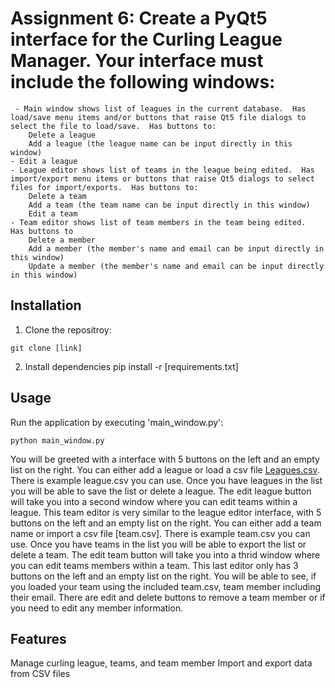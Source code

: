 # Assignment 6: Create a PyQt5 interface for the Curling League Manager.  Your interface must include the following windows:
	 - Main window shows list of leagues in the current database.  Has load/save menu items and/or buttons that raise Qt5 file dialogs to select the file to load/save.  Has buttons to:
		Delete a league
		Add a league (the league name can be input directly in this window)
	- Edit a league
	- League editor shows list of teams in the league being edited.  Has import/export menu items or buttons that raise Qt5 dialogs to select files for import/exports.  Has buttons to:
		Delete a team
		Add a team (the team name can be input directly in this window)
		Edit a team
	- Team editor shows list of team members in the team being edited.  Has buttons to
		Delete a member
		Add a member (the member's name and email can be input directly in this window)
		Update a member (the member's name and email can be input directly in this window)

## Installation

1. Clone the repositroy:
```
git clone [link]
```
2. Install dependencies
		pip install -r [requirements.txt]

## Usage
Run the application by executing 'main_window.py':
```
python main_window.py
```
	 
You will be greeted with a interface with 5 buttons on the left and an empty list on the right. You can either add a league or load a csv file [Leagues.csv](module6/league/tests/Leagues.csv). There is example league.csv you can use.
Once you have leagues in the list you will be able to save the list or delete a league. The edit league button will take you into a second window where you can edit teams within a league.
This team editor is very similar to the league editor interface, with 5 buttons on the left and an empty list on the right. You can either add a team name or import a csv file [team.csv]. There is example team.csv you can use.
Once you have teams in the list you will be able to export the list or delete a team. The edit team button will take you into a thrid window where you can edit teams members within a team.
This last editor only has 3 buttons on the left and an empty list on the right. You will be able to see, if you loaded your team using the included team.csv, team member including their email. There are edit and delete buttons
to remove a team member or if you need to edit any member information.

## Features

Manage curling league, teams, and team member
Import and export data from CSV files
	

